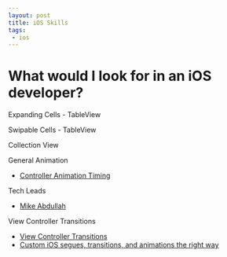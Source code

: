 ```yaml
---
layout: post
title: iOS Skills
tags:
 - ios
---
```


# What would I look for in an iOS developer?

Expanding Cells - TableView

Swipable Cells - TableView

Collection View

General Animation

- [Controller Animation Timing](http://ronnqvi.st/controlling-animation-timing/)

Tech Leads

- [Mike Abdullah](http://mikeabdullah.net/)

View Controller Transitions

- [View Controller Transitions](http://www.peachpit.com/articles/article.aspx?p=2163555&seqNum=2)
- [Custom iOS segues, transitions, and animations the right way](http://netsplit.com/custom-ios-segues-transitions-and-animations-the-right-way)
